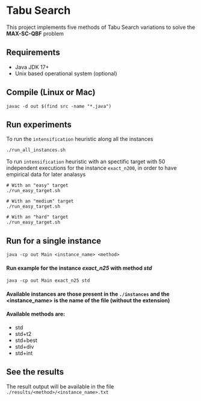 # Tabu Search

This project implements five methods of Tabu Search variations to solve the **MAX-SC-QBF** problem

## Requirements

- Java JDK 17+
- Unix based operational system (optional)

## Compile (Linux or Mac)

```
javac -d out $(find src -name "*.java")
```

## Run experiments

To run the `intensification` heuristic along all the instances
```bash
./run_all_instances.sh
````

To run `intensification` heuristic with an spectific target with 50 independent executions for the instance `exact_n200`, in order to have empirical data for later analasys
```
# With an "easy" target
./run_easy_target.sh

# With an "medium" target
./run_easy_target.sh

# With an "hard" target
./run_easy_target.sh
```

## Run for a single instance

```
java -cp out Main <instance_name> <method>
```

####  Run example for the instance *exact_n25* with method *std*
```
java -cp out Main exact_n25 std
```

#### Available instances are those present in the `./instances` and the <instance_name> is the name of the file (without the extension)

#### Available methods are:
* std
* std+t2
* std+best
* std+div
* std+int

## See the results

The result output will be available in the file `./results/<method>/<instance_name>.txt`
